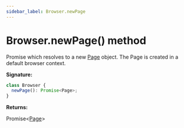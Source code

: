 ```yaml
---
sidebar_label: Browser.newPage
---
```


# Browser.newPage() method

Promise which resolves to a new [Page](./puppeteer.page.md) object. The Page is
created in a default browser context.

**Signature:**

```typescript
class Browser {
  newPage(): Promise<Page>;
}
```

**Returns:**

Promise&lt;[Page](./puppeteer.page.md)&gt;

